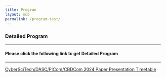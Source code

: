```yaml
---
title: Program
layout: sub
permalink: /program-test/
--- 
```


<h3>Detailed Program</h3>

<hr/>
<h4>Please click the following link to get Detailed Program</h4>
<hr/>
<a href="/2024/assets/CyberSciTech_DASC_PICom_CBDCom 2024 Program - Detailed Program-1018.v3.pdf" target="_blank">CyberSciTech/DASC/PICom/CBDCom 2024 Paper Presentation Timetable</a>
